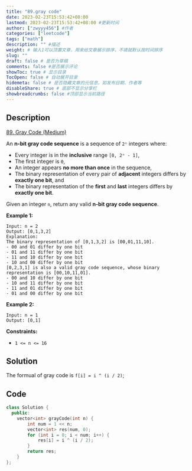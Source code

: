 ```yaml
---
title: "89.gray code"
date: 2023-02-23T15:53:42+08:00
lastmod: 2023-02-23T15:53:42+08:00 #更新时间
author: ["zwyyy456"] #作者
categories: ["leetcode"]
tags: ["math"]
description: "" #描述
weight: # 输入1可以顶置文章，用来给文章展示排序，不填就默认按时间排序
slug: ""
draft: false # 是否为草稿
comments: false #是否展示评论
showToc: true # 显示目录
TocOpen: false # 自动展开目录
hidemeta: false # 是否隐藏文章的元信息，如发布日期、作者等
disableShare: true # 底部不显示分享栏
showbreadcrumbs: false #顶部显示当前路径
---
```

## Description
[89. Gray Code (Medium)](https://leetcode.com/problems/gray-code/)

An **n-bit gray code sequence** is a sequence of `2ⁿ` integers where:

- Every integer is in the **inclusive** range `[0, 2ⁿ - 1]`,
- The first integer is `0`,
- An integer appears **no more than once** in the sequence,
- The binary representation of every pair of **adjacent** integers differs by **exactly one bit**,
and
- The binary representation of the **first** and **last** integers differs by **exactly one bit**.

Given an integer `n`, return any valid **n-bit gray code sequence**.

**Example 1:**

```
Input: n = 2
Output: [0,1,3,2]
Explanation:
The binary representation of [0,1,3,2] is [00,01,11,10].
- 00 and 01 differ by one bit
- 01 and 11 differ by one bit
- 11 and 10 differ by one bit
- 10 and 00 differ by one bit
[0,2,3,1] is also a valid gray code sequence, whose binary representation is [00,10,11,01].
- 00 and 10 differ by one bit
- 10 and 11 differ by one bit
- 11 and 01 differ by one bit
- 01 and 00 differ by one bit

```

**Example 2:**

```
Input: n = 1
Output: [0,1]

```

**Constraints:**

- `1 <= n <= 16`

## Solution
The formual of gray code is `f[i] = i ^ (i / 2)`;

## Code
```cpp
class Solution {
  public:
    vector<int> grayCode(int n) {
        int num = 1 << n;
        vector<int> res(num, 0);
        for (int i = 0; i < num; i++) {
            res[i] = i ^ (i / 2);
        }
        return res;
    }
};
```